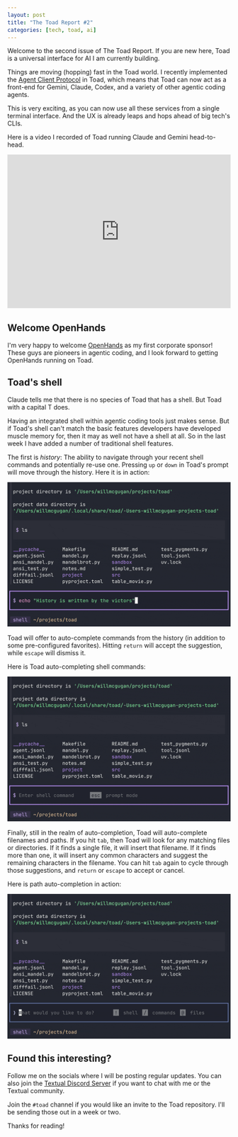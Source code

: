 ```yaml
---
layout: post
title: "The Toad Report #2"
categories: [tech, toad, ai]
---
```


Welcome to the second issue of The Toad Report. If you are new here, Toad is a universal interface for AI I am currently building.

Things are moving (hopping) fast in the Toad world.
I recently implemented the [Agent Client Protocol](https://agentclientprotocol.com/protocol/initialization) in Toad, which means that Toad can now act as a front-end for Gemini, Claude, Codex, and a variety of other agentic coding agents.

This is very exciting, as you can now use all these services from a single terminal interface.
And the UX is already leaps and hops ahead of big tech's CLIs.

Here is a video I recorded of Toad running Claude and Gemini head-to-head.

<iframe width="100%" style="aspect-ratio:16/11;" src="https://www.youtube.com/embed/OGGVdPZTc8E" title="claude v gemini" frameborder="0" allow="accelerometer; autoplay; clipboard-write; encrypted-media; gyroscope; picture-in-picture; web-share" referrerpolicy="strict-origin-when-cross-origin" allowfullscreen></iframe>

## Welcome OpenHands

I'm very happy to welcome [OpenHands](https://github.com/OpenHands/OpenHands) as my first corporate sponsor!
These guys are pioneers in agentic coding, and I look forward to getting OpenHands running on Toad.

## Toad's shell

Claude tells me that there is no species of Toad that has a shell.
But Toad with a capital T does.

Having an integrated shell within agentic coding tools just makes sense.
But if Toad's shell can't match the basic features developers have developed muscle memory for, then it may as well not have a shell at all.
So in the last week I have added a number of traditional shell features.

The first is *history*: The ability to navigate through your recent shell commands and potentially re-use one.
Pressing `up` or `down` in Toad's prompt will move through the history.
Here it is in action:

![Toad History](../images/toadreport2/history.gif)

Toad will offer to auto-complete commands from the history (in addition to some pre-configured favorites).
Hitting `return` will accept the suggestion, while `escape` will dismiss it.

Here is Toad auto-completing shell commands:

![Toad auto complete shell](../images/toadreport2/auto-complete-shell.gif)

Finally, still in the realm of auto-completion, Toad will auto-complete filenames and paths.
If you hit `tab`, then Toad will look for any matching files or directories.
If it finds a single file, it will insert that filename.
If it finds more than one, it will insert any common characters and suggest the remaining characters in the filename.
You can hit `tab` again to cycle through those suggestions, and `return` or `escape` to accept or cancel.

Here is path auto-completion in action:

![Toad auto complete paths](../images/toadreport2/autocomplete.gif)


## Found this interesting?

Follow me on the socials where I will be posting regular updates.
You can also join the [Textual Discord Server](https://discord.gg/Enf6Z3qhVr) if you want to chat with me or the Textual community.

Join the `#toad` channel if you would like an invite to the Toad repository. I'll be sending those out in a week or two.

Thanks for reading!